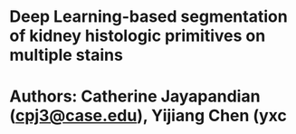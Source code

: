 # Deep Learning-based segmentation of kidney histologic primitives on multiple stains

# Authors: Catherine Jayapandian (cpj3@case.edu), Yijiang Chen (yxc


